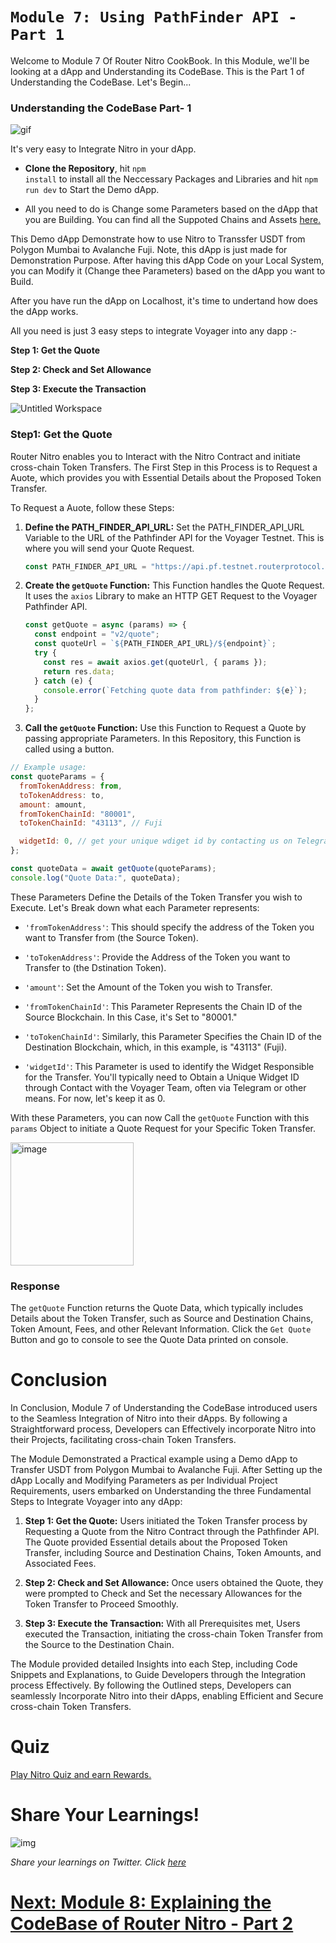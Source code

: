 # `Module 7: Using PathFinder API - Part 1`

Welcome to Module 7 Of Router Nitro CookBook. In this Module, we'll be looking at a dApp and Understanding its CodeBase. This is the Part 1 of Understanding the CodeBase. Let's Begin...

### Understanding the CodeBase Part- 1

![gif](https://github.com/router-resources/Voyager-2-Cookbook/assets/124175970/7add0a31-99d0-4d16-9e7d-9f8a3390bfb7)

It's very easy to Integrate Nitro in your dApp.

- **Clone the Repository**, hit <code>npm install</code> to install all the Neccessary Packages and Libraries and hit <code>npm run dev</code> to Start the Demo dApp.

- All you need to do is Change some Parameters based on the dApp that you are Building. You can find all the Suppoted Chains and Assets [here.](https://docs.routerprotocol.com/develop/voyager/voyager-v2.0/supported-chains-tokens)

This Demo dApp Demonstrate how to use Nitro to Transsfer USDT from Polygon Mumbai to Avalanche Fuji. Note, this dApp is just made for Demonstration Purpose. After having this dApp Code on your Local System, you can Modify it (Change thee Parameters) based on the dApp you want to Build.

After you have run the dApp on Localhost, it's time to undertand how does the dApp works.

All you need is just 3 easy steps to integrate Voyager into any dapp :-

**Step 1: Get the Quote**

**Step 2: Check and Set Allowance**

**Step 3: Execute the Transaction**

![Untitled Workspace](https://github.com/router-resources/Voyager-2-Cookbook/assets/124175970/0e7775f5-cf4f-41b1-a57d-bfc57e2fc44f)

### Step1: Get the Quote

Router Nitro enables you to Interact with the Nitro Contract and initiate cross-chain Token Transfers. The First Step in this Process is to Request a Auote, which provides you with Essential Details about the Proposed Token Transfer.

To Request a Auote, follow these Steps:

1. **Define the PATH_FINDER_API_URL:** Set the PATH_FINDER_API_URL Variable to the URL of the Pathfinder API for the Voyager Testnet. This is where you will send your Quote Request.

   ```javascript
   const PATH_FINDER_API_URL = "https://api.pf.testnet.routerprotocol.com/api";
   ```

2. **Create the `getQuote` Function:** This Function handles the Quote Request. It uses the `axios` Library to make an HTTP GET Request to the Voyager Pathfinder API.

   ```javascript
   const getQuote = async (params) => {
     const endpoint = "v2/quote";
     const quoteUrl = `${PATH_FINDER_API_URL}/${endpoint}`;
     try {
       const res = await axios.get(quoteUrl, { params });
       return res.data;
     } catch (e) {
       console.error(`Fetching quote data from pathfinder: ${e}`);
     }
   };
   ```

3. **Call the `getQuote` Function:** Use this Function to Request a Quote by passing appropriate Parameters. In this Repository, this Function is called using a button.

```javascript
// Example usage:
const quoteParams = {
  fromTokenAddress: from,
  toTokenAddress: to,
  amount: amount,
  fromTokenChainId: "80001",
  toTokenChainId: "43113", // Fuji

  widgetId: 0, // get your unique wdiget id by contacting us on Telegram
};

const quoteData = await getQuote(quoteParams);
console.log("Quote Data:", quoteData);
```

These Parameters Define the Details of the Token Transfer you wish to Execute. Let's Break down what each Parameter represents:

- `'fromTokenAddress'`: This should specify the address of the Token you want to Transfer from (the Source Token).

- `'toTokenAddress'`: Provide the Address of the Token you want to Transfer to (the Dstination Token).

- `'amount'`: Set the Amount of the Token you wish to Transfer.

- `'fromTokenChainId'`: This Parameter Represents the Chain ID of the Source Blockchain. In this Case, it's Set to "80001."

- `'toTokenChainId'`: Similarly, this Parameter Specifies the Chain ID of the Destination Blockchain, which, in this example, is "43113" (Fuji).

- `'widgetId'`: This Parameter is used to identify the Widget Responsible for the Transfer. You'll typically need to Obtain a Unique Widget ID through Contact with the Voyager Team, often via Telegram or other means. For now, let's keep it as 0.

With these Parameters, you can now Call the `getQuote` Function with this `params` Object to initiate a Quote Request for your Specific Token Transfer.

   <img width="197" alt="image" src="https://github.com/router-resources/Voyager-2-Cookbook/assets/124175970/5867052e-301e-46c6-b206-24094c19298e"/>

### Response

The `getQuote` Function returns the Quote Data, which typically includes Details about the Token Transfer, such as Source and Destination Chains, Token Amount, Fees, and other Relevant Information. Click the <code>Get Quote</code> Button and go to console to see the Quote Data printed on console.

# Conclusion

In Conclusion, Module 7 of Understanding the CodeBase introduced users to the Seamless Integration of Nitro into their dApps. By following a Straightforward process, Developers can Effectively incorporate Nitro into their Projects, facilitating cross-chain Token Transfers.

The Module Demonstrated a Practical example using a Demo dApp to Transfer USDT from Polygon Mumbai to Avalanche Fuji. After Setting up the dApp Locally and Modifying Parameters as per Individual Project Requirements, users embarked on Understanding the three Fundamental Steps to Integrate Voyager into any dApp:

1. **Step 1: Get the Quote:** Users initiated the Token Transfer process by Requesting a Quote from the Nitro Contract through the Pathfinder API. The Quote provided Essential details about the Proposed Token Transfer, including Source and Destination Chains, Token Amounts, and Associated Fees.

2. **Step 2: Check and Set Allowance:** Once users obtained the Quote, they were prompted to Check and Set the necessary Allowances for the Token Transfer to Proceed Smoothly.

3. **Step 3: Execute the Transaction:** With all Prerequisites met, Users executed the Transaction, initiating the cross-chain Token Transfer from the Source to the Destination Chain.

The Module provided detailed Insights into each Step, including Code Snippets and Explanations, to Guide Developers through the Integration process Effectively. By following the Outlined steps, Developers can seamlessly Incorporate Nitro into their dApps, enabling Efficient and Secure cross-chain Token Transfers.

# Quiz 

[Play Nitro Quiz and earn Rewards.](https://router-nitro-quiz.vercel.app/page7)


# Share Your Learnings!

![img](https://github.com/router-resources/Router-Nitro-CookBook/assets/124175970/23258532-0dfa-407e-b695-2ed2eb39d1bc)


*Share your learnings on Twitter. Click [here](https://clicktotweet.com/5p7ub)* 


# [ Next: Module 8: Explaining the CodeBase of Router Nitro - Part 2](Module8.md)
